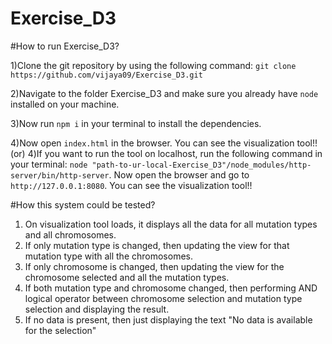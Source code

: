 # Exercise_D3

#How to run Exercise_D3?

1)Clone the git repository by using the following command:
  `git clone https://github.com/vijaya09/Exercise_D3.git`

2)Navigate to the folder Exercise_D3 and make sure you already have `node` installed on your machine.

3)Now run `npm i` in your terminal to install the dependencies.

4)Now open `index.html` in the browser. You can see the visualization tool!!
                                    (or)
4)If you want to run the tool on localhost, run the following command in your terminal:
  `node "path-to-ur-local-Exercise_D3"/node_modules/http-server/bin/http-server`.
Now open the browser and go to `http://127.0.0.1:8080`. You can see the visualization tool!!

#How this system could be tested?

1) On visualization tool loads, it displays all the data for all mutation types and all chromosomes.
2) If only mutation type is changed, then updating the view for that mutation type with all the chromosomes.
3) If only chromosome is changed, then updating the view for the chromosome selected and all the mutation types.
4) If both mutation type and chromosome changed, then performing AND logical operator between chromosome selection and mutation type selection and displaying the result.
5) If no data is present, then just displaying the text "No data is available for the selection"
